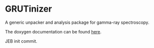 GRUTinizer
==========

A generic unpacker and analysis package for gamma-ray spectroscopy.

The doxygen documentation can be found [here](https://pcbend.github.io/GRUTinizer).


JEB init commit.

